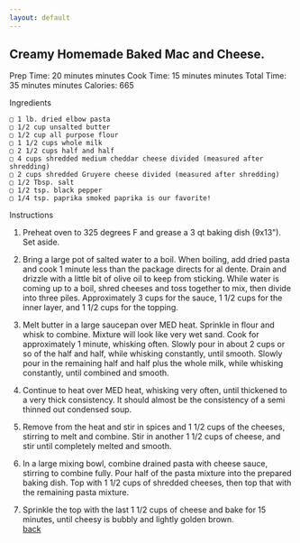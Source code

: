 ```yaml
---
layout: default
---
```


##  Creamy Homemade Baked Mac and Cheese.

Prep Time: 20 minutes minutes
Cook Time: 15 minutes minutes
Total Time: 35 minutes minutes
Calories: 665

Ingredients

    ▢ 1 lb. dried elbow pasta
    ▢ 1/2 cup unsalted butter
    ▢ 1/2 cup all purpose flour
    ▢ 1 1/2 cups whole milk
    ▢ 2 1/2 cups half and half
    ▢ 4 cups shredded medium cheddar cheese divided (measured after shredding)
    ▢ 2 cups shredded Gruyere cheese divided (measured after shredding)
    ▢ 1/2 Tbsp. salt
    ▢ 1/2 tsp. black pepper
    ▢ 1/4 tsp. paprika smoked paprika is our favorite!


Instructions

1. Preheat oven to 325 degrees F and grease a 3 qt baking dish (9x13").  Set aside.
   
2. Bring a large pot of salted water to a boil.  When boiling, add dried pasta and cook 1 minute less than the package directs for al dente.  Drain and drizzle with a little bit of olive oil to keep from sticking.
While water is coming up to a boil, shred cheeses and toss together to mix, then divide into three piles.  Approximately 3 cups for the sauce, 1 1/2 cups for the inner layer, and 1 1/2 cups for the topping.

1. Melt butter in a large saucepan over MED heat.  Sprinkle in flour and whisk to combine.  Mixture will look like very wet sand.  Cook for approximately 1 minute, whisking often.  Slowly pour in about 2 cups or so of the half and half, while whisking constantly, until smooth.  Slowly pour in the remaining half and half plus the whole milk, while whisking constantly, until combined and smooth.

2.  Continue to heat over MED heat, whisking very often, until thickened to a very thick consistency.  It should almost be the consistency of a semi thinned out condensed soup.

3.  Remove from the heat and stir in spices and 1 1/2 cups of the cheeses, stirring to melt and combine.  Stir in another 1 1/2 cups of cheese, and stir until completely melted and smooth.
   
4.  In a large mixing bowl, combine drained pasta with cheese sauce, stirring to combine fully.  Pour half of the pasta mixture into the prepared baking dish.  Top with 1 1/2 cups of shredded cheeses, then top that with the remaining pasta mixture.

5.  Sprinkle the top with the last 1 1/2 cups of cheese and bake for 15 minutes, until cheesy is bubbly and lightly golden brown.  
[back](../recipes.html)


